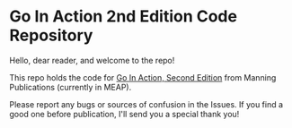 # Go In Action 2nd Edition Code Repository

Hello, dear reader, and welcome to the repo!

This repo holds the code for [Go In Action, Second Edition](https://www.manning.com/books/go-in-action-second-edition) from Manning Publications (currently in MEAP).

Please report any bugs or sources of confusion in the Issues. If you find a good one before publication, I'll send you a special thank you!
